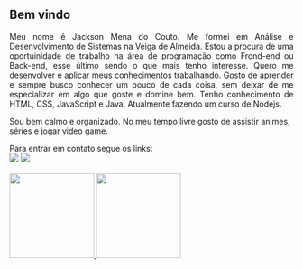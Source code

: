 <h2>Bem vindo</h2>

<p align="justify">Meu nome é Jackson Mena do Couto. Me formei em Análise e Desenvolvimento de Sistemas na Veiga de Almeida. Estou a procura de uma oportuinidade de trabalho na área de programação como Frond-end ou Back-end, esse último sendo o que mais tenho interesse. Quero me desenvolver e aplicar meus conhecimentos trabalhando. Gosto de aprender e sempre busco conhecer um pouco de cada coisa, sem deixar de me especializar em algo que goste e domine bem. Tenho conhecimento de HTML, CSS, JavaScript e Java. Atualmente fazendo um curso de Nodejs.</p> 

Sou bem calmo e organizado. No meu tempo livre gosto de assistir animes, séries e jogar video game. 

<div> 
  Para entrar em contato segue os links:<br>
  <a href = "mailto:contatomena.jack72@gmail.com"><img src="https://img.shields.io/badge/-Gmail-%23333?style=for-the-badge&logo=gmail&logoColor=white" target="_blank"></a>
  <a href="https://www.linkedin.com/in/jackson-mena-do-couto" target="_blank"><img src="https://img.shields.io/badge/-LinkedIn-%230077B5?style=for-the-badge&logo=linkedin&logoColor=white" target="_blank"></a>
</div>
<br>
<div>
  <a href="https://github.com/jackmena">
  <img height="150em" src="https://github-readme-stats.vercel.app/api?username=jackmena&show_icons=true&theme=merko&include_all_commits=true&count_private=true"/>
  <img height="150em" src="https://github-readme-stats.vercel.app/api/top-langs/?username=jackmena&layout=compact&langs_count=7&theme=merko"/>
</div>
